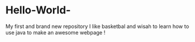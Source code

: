 # Hello-World-
My first and brand new repository 
I like basketbal and wisah to learn how to use java to make an awesome webpage !
